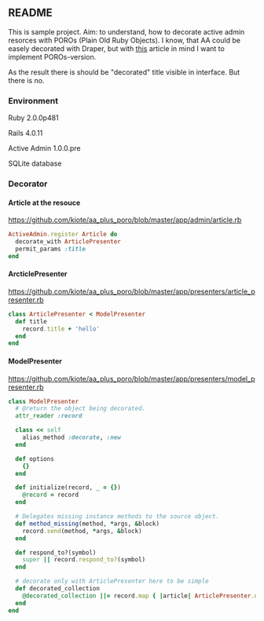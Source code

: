 ## README

This is sample project. Aim: to understand, how to decorate active admin resorces with POROs (Plain Old Ruby Objects).
I know, that AA could be easely decorated with Draper, 
but with [this](http://thepugautomatic.com/2014/03/draper/) article in mind I want to implement POROs-version.


As the result there is should be "decorated" title visible in interface. But there is no.

### Environment

Ruby 2.0.0p481

Rails 4.0.11

Active Admin 1.0.0.pre

SQLite database

### Decorator

#### Article at the resouce

https://github.com/kiote/aa_plus_poro/blob/master/app/admin/article.rb

```ruby
ActiveAdmin.register Article do
  decorate_with ArticlePresenter
  permit_params :title
end
```

#### ArcticlePresenter
https://github.com/kiote/aa_plus_poro/blob/master/app/presenters/article_presenter.rb

```ruby
class ArticlePresenter < ModelPresenter
  def title
    record.title + 'hello'
  end
end
```

#### ModelPresenter

https://github.com/kiote/aa_plus_poro/blob/master/app/presenters/model_presenter.rb

```ruby
class ModelPresenter
  # @return the object being decorated.
  attr_reader :record

  class << self
    alias_method :decorate, :new
  end

  def options
    {}
  end

  def initialize(record, _ = {})
    @record = record
  end

  # Delegates missing instance methods to the source object.
  def method_missing(method, *args, &block)
    record.send(method, *args, &block)
  end

  def respond_to?(symbol)
    super || record.respond_to?(symbol)
  end

  # decorate only with ArticlePresenter here to be simple
  def decorated_collection
    @decorated_collection ||= record.map { |article| ArticlePresenter.new(article) }
  end
end
```
